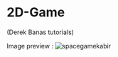 # 2D-Game
(Derek Banas tutorials)

Image preview : 
![spacegamekabir](https://user-images.githubusercontent.com/46262107/51031841-ccc85d80-15c3-11e9-87ea-60c6d0507156.png)
